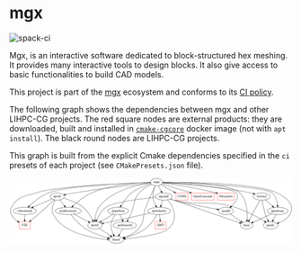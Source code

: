 # mgx

![spack-ci](https://github.com/LIHPC-Computational-Geometry/mgx/actions/workflows/spack-ci.yml/badge.svg)

Mgx, is an interactive software dedicated to block-structured hex meshing. It provides many interactive tools to design blocks. It also give access to basic functionalities to build CAD models.

This project is part of the [mgx](https://github.com/LIHPC-Computational-Geometry/mgx) ecosystem and conforms to its [CI policy](https://github.com/LIHPC-Computational-Geometry/spack_recipes#ci-and-versioning-policy-of-mgx-ecosystem-projects).

The following graph shows the dependencies between mgx and other LIHPC-CG projects. The red square nodes are external products: they are downloaded, built and installed in [`cmake-cgcore`](https://github.com/LIHPC-Computational-Geometry/spack_recipes/pkgs/container/cmake-cgcore) docker image (not with `apt install`). The black round nodes are LIHPC-CG projects.

This graph is built from the explicit Cmake dependencies specified in the `ci` presets of each project (see `CMakePresets.json` file).

![Dependencies Graph Image](cg-dependencies.png)
